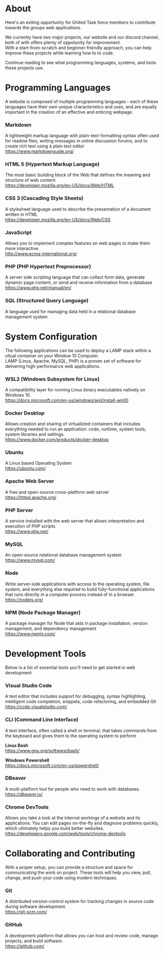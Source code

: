 # About

Here's an exiting opportunity for United Task force members to contribute towards the groups web applications.

We currently have two major projects, our website and our discord channel, both of with offers plenty of oppotunity for improvement.  
With a start-from-scratch and beginner-friendly approach, you can help improve these projects while learning how to to code.

Continue reading to see what programming languages, systems, and tools these projects use.


# Programming Languages 
A website is composed of multiple programming languages - each of these languages have their own unique characteristics and uses, and are equally important in the creation of an effective and enticing webpage. 


### Markdown
A lightweight markup language with plain-text-formatting syntax often used for readme files, writing messages in online discussion forums, and to create rich text using a plain text editor  
https://www.markdownguide.org/


### HTML 5 (Hypertext Markup Language)
The most basic building block of the Web that defines the meaning and structure of web content  
https://developer.mozilla.org/en-US/docs/Web/HTML


### CSS 3 (Cascading Style Sheets)
A stylesheet language used to describe the presentation of a document written in HTML  
https://developer.mozilla.org/en-US/docs/Web/CSS


### JavaScript
Allows you to implement complex features on web pages to make them more interactive.  
http://www.ecma-international.org/


### PHP (PHP Hypertext Preprocessor)
A server side scripting language that can collect form data, generate dynamic page content, or send and receive information from a database  
https://www.php.net/manual/en/


### SQL (Structured Query Language)
A language used for managing data held in a relational database management system



# System Configuration
The following applications can be used to deploy a LAMP stack within a vitual container on your Window 10 Computer.  
LAMP (Linux, Apache, MySQL, PHP) is a proven set of software for delivering high-performance web applications.


### WSL2 (Windows Subsystem for Linux) 
A compatibility layer for running Linux binary executables natively on Windows 10.  
https://docs.microsoft.com/en-us/windows/wsl/install-win10


### Docker Desktop
Allows creation and sharing of virtualizied containers that includes everything needed to run an application: code, runtime, system tools, system libraries and settings.  
https://www.docker.com/products/docker-desktop


### Ubuntu
A Linux based Operating System  
https://ubuntu.com/


### Apache Web Server
A free and open-source cross-platform web server  
https://httpd.apache.org/


### PHP Server
A service installed with the web server that allows interpretation and execution of PHP scripts  
https://www.php.net/


### MySQL
An open-source relational database management system  
https://www.mysql.com/


### Node
Write server-side applications with access to the operating system, file system, and everything else required to build fully-functional applications that runs directly in a computer process instead of in a browser.  
https://nodejs.org/


### NPM (Node Package Manager)
A package manager for Node that aids in package installation, version management, and dependency management  
https://www.npmjs.com/


# Development Tools
Below is a list of essential tools you'll need to get started in web development


### Visual Studio Code
A text editor that includes support for debugging, syntax highlighting, intelligent code completion, snippets, code refactoring, and embedded Git  
https://code.visualstudio.com/


### CLI (Command Line Interface)
A text interface, often called a shell or terminal, that takes commands from the keyboard and gives them to the operating system to perform  
  
**Linux Bash**  
https://www.gnu.org/software/bash/  
  
**Windows Powershell**  
https://docs.microsoft.com/en-us/powershell/  


### DBeaver
A multi-platform tool for people who need to work with databases.  
https://dbeaver.io/  


### Chrome DevTools
Allows you take a look at the internal workings of a website and its applications. You can edit pages on-the-fly and diagnose problems quickly, which ultimately helps you build better websites.  
https://developers.google.com/web/tools/chrome-devtools



# Collaborating and Contributing
With a proper setup, you can provide a structure and space for communicating the work on project. These tools will help you view, pull, change, and push your code using modern techniques.
 

### Git
A distributed version-control system for tracking changes in source code during software development.  
https://git-scm.com/


### GitHub
A development platform that allows you can host and review code, manage projects, and build software.  
https://github.com/

